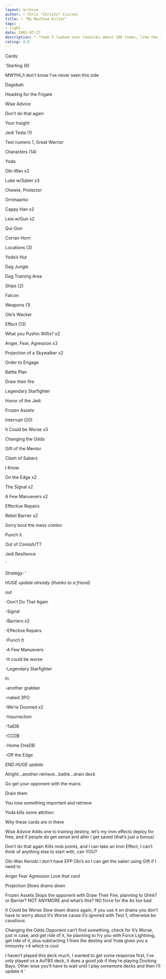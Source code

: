 ```yaml
---
layout: archive
author: ! Chris "Christo" Cicconi
title: ! "My Machine Killer"
tags:
- Light
date: 2001-07-27
description: ! "Yeah I looked over Yannicks about 100 times, like the idea so this is it MY WAY"
rating: 4.0
---
```

Cards: 

'Starting (6)

MWYHL/I don’t know I’ve never seen this side

Dagobah

Heading for the Frigate

Wise Advice 

Don’t do that again

Your Insight


Jedi Tests (1)

Test numero 1, Great Warrior


Characters (14)

Yoda

Obi-Wan x2

Luke w/Saber x3

Chewie, Protector 

Orrimaarko

Cappy Han x2

Leia w/Gun x2

Qui-Gon

Corran Horn


Locations (3)

Yoda’s Hut

Dag Jungle

Dag Training Area


Ships (2) 

Falcon


Weapons (1)

Obi’s Wacker


Effect (13)

What you Pushin Willis? x2 

Anger, Fear, Agression x3

Projection of a Skywalker x2

Order to Engage 

Battle Plan

Draw their fire

Legendary Starfighter

Honor of the Jedi

Frozen Assets


Interrupt (20)

It Could be Worse x3

Changing the Odds 

Gift of the Mentor 

Clash of Sabers

I Know

On the Edge x2

The Signal x2

A Few Manuevers x2

Effective Repairs 

Rebel Barrier x2

Sorry bout the mess combo

Punch it 

Out of Comish/TT

Jedi Resilience







'

Strategy: '

*HUGE update already (thanks to a friend)*

out

-Don’t Do That Again

-Signal

-Barriers x2

-Effective Repairs

-Punch It

-A Few Manuevers

-It could be worse

-Legendary Starfighter


In

-another grabber

-naked 3PO

-We’re Doomed x2

-Insurrection

-TatDB

-CCDB

-Home OneDB

-Off the Edge

*END HUGE update*

Alright...another retrieve...battle...drain deck


Go get your opponent with the mains

Drain them

You lose something important and retrieve

Yoda kills some attrition


Why these cards are in there


Wise Advice Adds one to training destiny, let’s my imm effects deploy for free, and if people do get sense and alter I get saved (that’s just a bonus)


Don’t do that again Kills mob points, and I can take an Imm Effect, I can’t think of anything else to start with, can YOU?


Obi-Wan Kenobi I don’t have EPP Obi’s so I can get the saber using Gift if I need to


Anger Fear Agression Love that card


Projection Slows drains down


Frozen Assets Stops the opponent with Draw Their Fire, planning to Ghhk? or Barrier? NOT ANYMORE and what’s this? NO force for the Ax too bad


It Could be Worse Slow down drains again, if you use it on drains you don’t have to worry about It’s Worse cause it’s ignored with Test 1, otherwise be caustious


Changing the Odds Opponent can’t find something, check for It’s Worse, just in case, and get ride of it, he planning to fry you with Force Lightning, get ride of it, plus subtracting 1 from the destiny and Yoda gives you a immunity <4 which is cool


I haven’t played this deck much, I wanted to get some response first, I’ve only played vs a AoTBS deck, it does a good job if they’re playing Docking Bays. Other wise you’ll have to wait until I play somemore decks and then I’ll update it   '